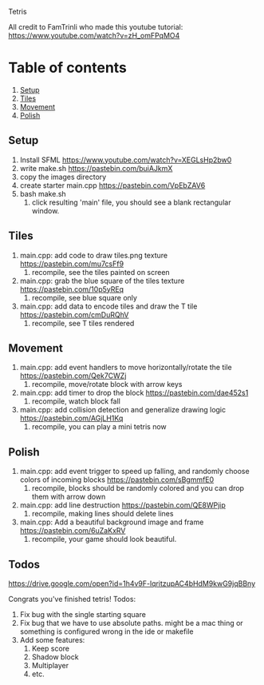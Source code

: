 Tetris

All credit to FamTrinli who made this youtube tutorial: https://www.youtube.com/watch?v=zH_omFPqMO4

# Table of contents
1. [Setup](#setup)
1. [Tiles](#tiles)
1. [Movement](#move)
1. [Polish](#polish)

## Setup <a name="setup"></a>

1. Install SFML https://www.youtube.com/watch?v=XEGLsHp2bw0
1. write make.sh https://pastebin.com/buiAJkmX
1. copy the images directory
1. create starter main.cpp https://pastebin.com/VpEbZAV6
1. bash make.sh
    1. click resulting 'main' file, you should see a blank rectangular window.

## Tiles <a name="tiles"></a>

1. main.cpp: add code to draw tiles.png texture https://pastebin.com/mu7csFf9
    1. recompile, see the tiles painted on screen
1. main.cpp: grab the blue square of the tiles texture https://pastebin.com/10p5yREq
    1. recompile, see blue square only
1. main.cpp: add data to encode tiles and draw the T tile https://pastebin.com/cmDuRQhV
    1. recompile, see T tiles rendered

## Movement <a name="move"></a>

1. main.cpp: add event handlers to move horizontally/rotate the tile https://pastebin.com/Qek7CWZj
    1. recompile, move/rotate block with arrow keys
1. main.cpp: add timer to drop the block https://pastebin.com/dae452s1
    1. recompile, watch block fall
1. main.cpp: add collision detection and generalize drawing logic https://pastebin.com/AGjLH1Kq
    1. recompile, you can play a mini tetris now

## Polish <a name="polish"></a>

1. main.cpp: add event trigger to speed up falling, and randomly choose colors of incoming blocks https://pastebin.com/sBgmmfE0
    1. recompile, blocks should be randomly colored and you can drop them with arrow down
1. main.cpp: add line destruction https://pastebin.com/QE8WPjip
    1. recompile, making lines should delete lines
1. main.cpp: Add a beautiful background image and frame https://pastebin.com/6uZaKxRV
    1. recompile, your game should look beautiful.

## Todos <a name="todo"></a>

https://drive.google.com/open?id=1h4v9F-lqritzupAC4bHdM9kwG9jqBBny

Congrats you've finished tetris! Todos: 

1. Fix bug with the single starting square
1. Fix bug that we have to use absolute paths. might be a mac thing or something is configured wrong in the ide or makefile
1. Add some features:
    1. Keep score
    1. Shadow block
    1. Multiplayer
    1. etc.
